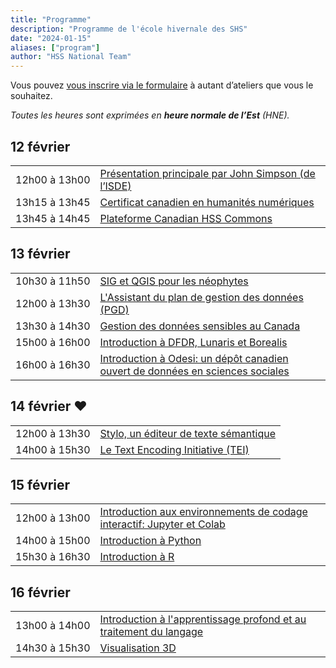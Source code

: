 ```yaml
---
title: "Programme"
description: "Programme de l'école hivernale des SHS"
date: "2024-01-15"
aliases: ["program"]
author: "HSS National Team"
---
```


Vous pouvez [vous inscrire via le formulaire](https://docs.google.com/forms/d/e/1FAIpQLSfA-hrSIZrCyq7jeLJTDU_Nh9QA3UuhWhYTqvIkmfk-KDEDoQ/viewform)
à autant d’ateliers que vous le souhaitez.

*Toutes les heures sont exprimées en **heure normale de l’Est** (HNE).*

## 12 février

<table>
  <tr>
    <td>12h00&#x00A0;à&#x00A0;13h00</td>
    <td><a href="../keynote">Présentation principale par John Simpson (de l’ISDE)</a></td>
  </tr>
  <tr>
    <td>13h15&#x00A0;à&#x00A0;13h45</td>
    <td><a href="../certificate">Certificat canadien en humanités numériques
</a></td>
  </tr>
  <tr>
    <td>13h45&#x00A0;à&#x00A0;14h45</td>
    <td colspan="3"><a href="../commons">Plateforme Canadian HSS Commons</a></td>
  </tr>
</table>

## 13 février

<table>
  <tr>
    <td>10h30&#x00A0;à&#x00A0;11h50</td>
    <td colspan="3"><a href="../gis">SIG et QGIS pour les néophytes</a></td>
  </tr>
  <tr>
    <td>12h00&#x00A0;à&#x00A0;13h30</td>
    <td colspan="3"><a href="../dmp">L'Assistant du plan de gestion des données (PGD)</a></td>
  </tr>
  <tr>
    <td>13h30&#x00A0;à&#x00A0;14h30</td>
    <td colspan="3"><a href="../sensitive">Gestion des données sensibles au Canada</a></td>
  </tr>
  <tr>
    <td>15h00&#x00A0;à&#x00A0;16h00</td>
    <td colspan="3"><a href="../frdr">Introduction à DFDR, Lunaris et Borealis</a></td>
  </tr>
  <tr>
    <td>16h00&#x00A0;à&#x00A0;16h30</td>
    <td colspan="3"><a href="../odesi">Introduction à Odesi: un dépôt canadien ouvert de données en sciences sociales</a></td>
  </tr>
</table>

## 14 février ❤️

<table>
  <tr>
    <td>12h00&#x00A0;à&#x00A0;13h30</td>
    <td colspan="3"><a href="../stylo">Stylo, un éditeur de texte sémantique</a></td>
  </tr>
  <tr>
    <td>14h00&#x00A0;à&#x00A0;15h30</td>
    <td colspan="3"><a href="../tei">Le Text Encoding Initiative (TEI)</a></td>
  </tr>
</table>

## 15 février

<table>
  <tr>
    <td>12h00&#x00A0;à&#x00A0;13h00</td>
    <td colspan="3"><a href="../jupyter">Introduction aux environnements de codage interactif: Jupyter et Colab</a></td>
  </tr>
  <tr>
    <td>14h00&#x00A0;à&#x00A0;15h00</td>
    <td colspan="3"><a href="../python">Introduction à Python</a></td>
  </tr>
  <tr>
    <td>15h30&#x00A0;à&#x00A0;16h30</td>
    <td colspan="3"><a href="../r">Introduction à R</a></td>
  </tr>
</table>

## 16 février

<table>
  <tr>
    <td>13h00&#x00A0;à&#x00A0;14h00</td>
    <td colspan="3"><a href="../deep">Introduction à l'apprentissage profond et au traitement du langage</a></td>
  </tr>
  <tr>
    <td>14h30&#x00A0;à&#x00A0;15h30</td>
    <td colspan="3"><a href="../vis">Visualisation 3D</a></td>
  </tr>
</table>
